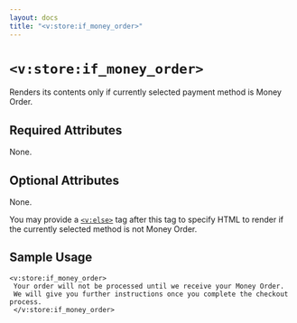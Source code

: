 ```yaml
---
layout: docs
title: "<v:store:if_money_order>"
---
```


# `<v:store:if_money_order>`

Renders its contents only if currently selected payment method is Money
Order.

## Required Attributes

None.

## Optional Attributes

None.

You may provide a [`<v:else>`](#v_else) tag after this tag to specify
HTML to render if the currently selected method is not Money Order.

## Sample Usage

    <v:store:if_money_order>
     Your order will not be processed until we receive your Money Order.  
     We will give you further instructions once you complete the checkout process.
     </v:store:if_money_order>
